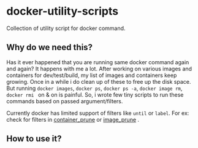 # docker-utility-scripts

Collection of utility script for docker command.

## Why do we need this?
Has it ever happened that you are running same docker command again and again? It happens with me a lot. After working on various images and containers for dev/test/build, my list of images and containers keep growing. Once in a while i do clean up of these to free up the disk space. But running `docker images`, `docker ps`, `docker ps -a`, `docker image rm`, `docker rmi ` on & on is painful. So, i wrote few tiny scripts to run these commands based on passed argument/filters. 

Currently docker has limited support of filters like `until` or `label`. For ex: check for filters in [container_prune](https://docs.docker.com/engine/reference/commandline/container_prune/) or [image_prune](https://docs.docker.com/engine/reference/commandline/image_prune/) .

## How to use it?
